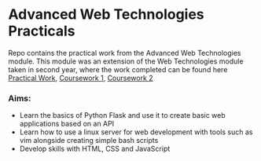 # Advanced Web Technologies Practicals

Repo contains the practical work from the Advanced Web Technologies module. This module was an extension of the Web Technologies module taken in second year, where the work completed can be found here [Practical Work](https://github.com/jonny-binns/set08101), [Coursework 1](https://github.com/jonny-binns/Binns_Jonathan_webtech_coursework1), [Coursework 2](https://github.com/jonny-binns/binns_jonathan_set008101_coursework2)

### Aims:
* Learn the basics of Python Flask and use it to create basic web applications based on an API
* Learn how to use a linux server for web development with tools such as vim alongside creating simple bash scripts
* Develop skills with HTML, CSS and JavaScript